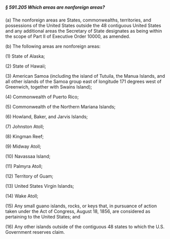 ##### § 591.205 Which areas are nonforeign areas? #####

(a) The nonforeign areas are States, commonwealths, territories, and possessions of the United States outside the 48 contiguous United States and any additional areas the Secretary of State designates as being within the scope of Part II of Executive Order 10000, as amended.

(b) The following areas are nonforeign areas:

(1) State of Alaska;

(2) State of Hawaii;

(3) American Samoa (including the island of Tutuila, the Manua Islands, and all other islands of the Samoa group east of longitude 171 degrees west of Greenwich, together with Swains Island);

(4) Commonwealth of Puerto Rico;

(5) Commonwealth of the Northern Mariana Islands;

(6) Howland, Baker, and Jarvis Islands;

(7) Johnston Atoll;

(8) Kingman Reef;

(9) Midway Atoll;

(10) Navassaa Island;

(11) Palmyra Atoll;

(12) Territory of Guam;

(13) United States Virgin Islands;

(14) Wake Atoll;

(15) Any small guano islands, rocks, or keys that, in pursuance of action taken under the Act of Congress, August 18, 1856, are considered as pertaining to the United States; and

(16) Any other islands outside of the contiguous 48 states to which the U.S. Government reserves claim.